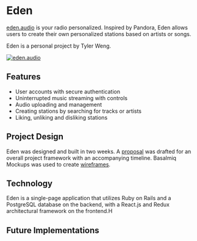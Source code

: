 # Eden

[eden.audio][eden] is your radio personalized. Inspired by Pandora,
Eden allows users to create their own personalized stations based on
artists or songs.

Eden is a personal project by Tyler Weng.

[![eden.audio][homepage]][eden]

## Features

- User accounts with secure authentication
- Uninterrupted music streaming with controls
- Audio uploading and management
- Creating stations by searching for tracks or artists
- Liking, unliking and disliking stations

## Project Design

Eden was designed and built in two weeks. A [proposal][proposal] was
drafted for an overall project framework with an accompanying timeline.
Basalmiq Mockups was used to create [wireframes][wireframes].

## Technology

Eden is a single-page application that utilizes Ruby on Rails and a
PostgreSQL database on the backend, with a React.js and Redux
architectural framework on the frontend.H

## Future Implementations


[eden]: http://eden.audio
[homepage]: https://s3-us-west-1.amazonaws.com/eden-audio/application_images/Homepage.png
[proposal]: https://github.com/tylerweng/eden/blob/master/docs/README.md
[wireframes]: https://github.com/tylerweng/eden/tree/master/docs/wireframes
